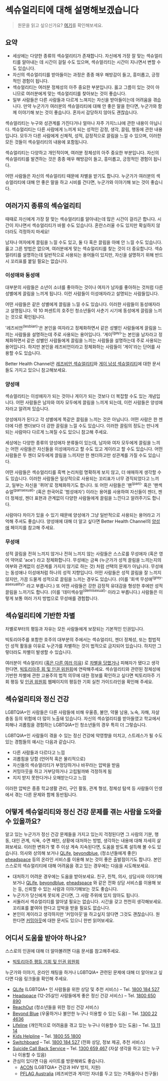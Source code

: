 # 섹슈얼리티에 대해 설명해보겠습니다
> 원문을 읽고 싶으신가요? [여기](https://www.betterhealth.vic.gov.au/health/healthyliving/Sexuality-explained)를 확인해보세요.

## 요약
- 세상에는 다양한 종류의 섹슈얼리티가 존재합니다. 자신에게 가장 잘 맞는 섹슈얼리티를 알아내는 데 시간이 걸릴 수도 있으며, 섹슈얼리티는 시간이 지나면서 변할 수도 있습니다.
- 자신의 섹슈얼리티를 받아들이는 과정은 종종 매우 해방감이 들고, 흥미롭고, 긍정적인 경험이 됩니다.
- 섹슈얼리티는 여러분 정체성의 아주 중요한 부분입니다. 옳고 그름이 있는 것이 아니므로 여러분에게 맞는 섹슈얼리티를 찾아보는 것이 좋습니다.
- 일부 사람들은 다른 사람들과 다르게 느껴지는 자신을 받아들이는데 어려움을 겪습니다. 만약 누군가가 여러분의 섹슈얼리티에 대해 안 좋은 말을 한다면, 누군가와 함께 이야기해 보는 것이 좋습니다. 혼자서 감당하지 않아도 괜찮습니다.

섹슈얼리티는 누구와 성관계를 가진다거나 얼마나 자주 가지느냐에 관한 내용이 아닙니다. 섹슈얼리티는 다른 사람에게 느끼게 되는 성적인 감정, 생각, 끌림, 행동에 관한 내용입니다. 모두가 다른 사람에게 신체적, 성적, 감정적으로 끌림을 느낄 수 있으며, 이러한 모든 것들이 섹슈얼리티의 내용에 포함됩니다.

섹슈얼리티는 다양하고 개인적이며, 여러분 정체성의 아주 중요한 부분입니다. 자신의 섹슈얼리티를 발견하는 것은 종종 매우 해방감이 들고, 흥미롭고, 긍정적인 경험이 됩니다.

어떤 사람들은 자신의 섹슈얼리티 때문에 차별을 받기도 합니다. 누군가가 여러분의 섹슈얼리티에 대해 안 좋은 말을 하고 시비를 건다면, 누군가와 이야기해 보는 것이 좋습니다.


## 여러가지 종류의 섹슈얼리티
때때로 자신에게 가장 잘 맞는 섹슈얼리티를 알아내는데 많은 시간이 걸리곤 합니다. 시간이 지나면서 섹슈얼리티가 바뀔 수도 있습니다. 혼란스러울 수도 있지만 확실하지 않더라도 걱정하지 마세요!

남자나 여자에게 끌림을 느낄 수도 있고, 둘 다 혹은 끌림을 아예 안 느낄 수도 있습니다. 옳고 그른 방법은 없으며, 여러분에게 맞는 섹슈얼리티를 찾는 것이 더 중요합니다. 섹슈얼리티를 설명하는데 일반적으로 사용되는 용어들이 있지만, 자신을 설명하기 위해 반드시 꼬리표를 붙일 필요는 없습니다.

### 이성애와 동성애
대부분의 사람들은 소년이 소녀를 좋아하는 것이나 여자가 남자를 좋아하는 것처럼 다른 성별에게 끌림을 느끼게 됩니다. 이런 사람들이 이성애자라고 설명되는 사람들입니다.

어떤 사람들은 같은 성별에게 끌림을 느낄 수도 있습니다. 이러한 사람들이 동성애자라고 설명됩니다. 약 10 퍼센트의 호주인 청소년들이 사춘기 시기에 동성에게 끌림을 느끼는 것으로 확인됩니다.

'레즈비언<sup>(lesbian)</sup>'은 본인을 여자라고 정체화하면서 같은 성별인 사람들에게 끌림을 느끼는 사람들을 설명하는데 주로 사용되는 용어입니다. '게이<sup>(gay)</sup>'는 본인을 남자라고 정체화하면서 같은 성별인 사람들에게 끌림을 느끼는 사람들을 설명하는데 주로 사용되는 용어입니다. 하지만 본인을 레즈비언이라고 정체화하는 사람들이 '게이'라는 단어를 사용할 수도 있습니다.

Better Health Channel은 [레즈비언 섹슈얼리티](https://www.betterhealth.vic.gov.au/health/healthyliving/lesbian-sexuality)와 [게이 남성 섹슈얼리티](https://www.betterhealth.vic.gov.au/health/healthyliving/gay%20male%20sexuality)에 대한 문서들도 가지고 있으니 참고해보세요.


### 양성애
섹슈얼리티는 이성애자가 되는 것이나 게이가 되는 것보다 더 복잡할 수도 있는 개념입니다. 어떤 사람들은 남자와 여자 모두에게 끌림을 느끼게 되는데, 이런 사람들은 양성애자라고 알려져 있습니다.

양성애자가 된다고 각 성별에게 똑같은 끌림을 느끼는 것은 아닙니다. 어떤 사람은 한 젠더에 다른 젠더보다 더 강한 끌림을 느낄 수도 있습니다. 이러한 끌림의 정도는 만나게 되는 사람마다 다르게 느껴질 수도 있으니 참고해 주세요.

세상에는 다양한 종류의 양성애자 분류들이 있는데, 남자와 여자 모두에게 끌림을 느끼는 어떤 사람들은 자신들을 이성애자라고 할 수도 있고 게이라고 할 수도 있습니다. 어떤 사람들은 두 젠더 모두에게 끌림을 느끼지만 한 젠더하고만 성관계를 가질 수도 있습니다.

어떤 사람들은 섹슈얼리티를 흑백 논리처럼 명확하게 보지 않고, 더 애매하게 생각할 수도 있습니다. 이러한 사람들은 일상적으로 사용되는 꼬리표가 너무 경직되었다고 느끼고, 일부는 자신을 '퀴어'로 정체화하기도 합니다. 또 어떤 사람들은 '팬<sup>(pan)</sup>' 혹은 '팬섹슈얼<sup>(pansexual)</sup>' (혹은 한국어로 '범성애자') 이라는 용어를 사용하여 자신들이 젠더, 젠더 정체성, 젠더 표현과 관계없이 다양한 사람들에게 끌림을 느낀다고 알려주기도 합니다.

사람마다 차이가 있을 수 있기 때문에 양성애가 그냥 일반적으로 사용되는 용어라고 기억해 주셔도 좋습니다. 양성애에 대해 더 알고 싶다면 Better Health Channel의 [양성애](https://www.betterhealth.vic.gov.au/health/healthyliving/bisexuality) 페이지를 참고해 주세요.


### 무성애
성적 끌림을 전혀 느끼지 않거나 전혀 느끼지 않는 사람들은 스스로를 무성애자 (혹은 영어 약어로 'ace') 라고 정체화합니다. 무성애는 금욕 (누군가가 성적 끌림을 느끼는지의 여부와 관계없이 성관계를 가지지 않기로 하는 것) 처럼 선택의 문제가 아닙니다. 무성애는 동성애나 이성애처럼 하나의 성적 지향입니다. 어떤 사람들은 성적 끌림을 잘 느끼지 않지만, 가끔 드물게 성적으로 끌림을 느끼는 경우도 있습니다. (이를 '회색 무성애<sup>(grey-asexuality)</sup>' 라고 부릅니다.) 또 어떤 사람들은 강한 감정적 유대감을 형성한 후에만 성적 끌림을 느끼기도 합니다. (이를 '데미섹슈얼<sup>(demisexual)</sup>' 이라고 부릅니다.) 사람들은 이렇게 보통 여러 가지 방법으로 무성애를 경험합니다.


## 섹슈얼리티에 기반한 차별
차별로부터의 평등과 자유는 모든 사람들에게 보장되는 기본적인 인권입니다.

빅토리아주를 포함한 호주의 대부분의 주에서는 섹슈얼리티, 젠더 정체성, 또는 합법적인 성적 활동을 이유로 누군가를 차별하는 것이 법적으로 금지되어 있습니다. 하지만 그렇더라도 차별이 발생할 수 있습니다.

여러분이 섹슈얼리티 ([혹은 다른 여러 이유](https://www.humanrights.vic.gov.au/for-individuals/discrimination/)) 로 [차별을 당했거나](https://www.humanrightscommission.vic.gov.au/discrimination) 피해자가 됐다고 생각한다면,  [빅토리아주 회 및 인권 위원회](https://www.humanrightscommission.vic.gov.au/home/about-us/contact-us)에 연락해주세요. 섹슈얼리티와 관련된 정체성에 기반한 차별에 관한 고용주의 법적 의무에 대한 정보를 확인하고 싶다면 빅토리아주 기회 평등 및 [인권 위원회](https://www.humanrights.vic.gov.au/) 웹페이지의 평등한 기회 실천 가이드라인을 확인해 주세요.


## 섹슈얼리티와 정신 건강
LGBTQIA+인 사람들은 다른 사람들에 비해 우울증, 불안, 약물 남용, 노숙, 자해, 자살 충동 등의 위험에 더 많이 노출돼 있습니다. 자신의 섹슈얼리티를 받아들였고 학교에서 피해나 괴롭힘을 경험하는 LGBTQIA+인 청소년들의 경우 특히 더 그렇습니다.

LGBTQIA+인 사람들이 겪을 수 있는 정신 건강에 악영향을 미치고, 스트레스가 될 수도 있는 경험들의 예시는 다음과 같습니다.

- 다른 사람들과 다르다고 느낌
- 괴롭힘을 당함 (언어적 혹은 물리적으로)
- 자신들의 섹슈얼리티가 부정당하거나 바꾸라는 압박을 받음
- 커밍아웃을 하고 거부당하거나 고립될까봐 걱정하게 됨
- 지지 받지 못한다거나 오해받는다고 느낌

이러한 압박은 종종 학교생활 관리, 구인 활동, 관계 형성, 정체성 탐색 등 사람들이 인생에서 겪는 다른 문제와 함께 동반됩니다.


## 어떻게 섹슈얼리티와 정신 건강 문제를 겪는 사람을 도와줄 수 있을까요?
알고 있는 누군가가 정신 건강 문제들을 가지고 있는지 걱정된다면 그 사람의 기분, 행동, 대인 관계, 식욕, 수면 패턴, 상황에 대처하는 방법, 생각하는 내용에 대해 자세히 살펴보세요. 이러한 변화가 몇 주 이상 계속 지속된다면, 도움을 받도록 설득해 볼 수도 있습니다. 의사와 상의해 보거나 [QLife](https://qlife.org.au/), [beyondblue](https://www.beyondblue.org.au/), (청소년들에게 좋은) [eheadspace](https://www.eheadspace.org.au/) 등의 온라인 서비스를 이용해 보는 것이 좋은 출발점이기도 합니다. 본인 스스로의 섹슈얼리티에 대해 어려움을 겪고 있는 경우에는 다음을 시도해보세요.

- 대처하기 어려운 경우에는 도움을 받아보세요. 친구, 친척, 의사, 상담사와 이야기해 보거나 [QLife](https://qlife.org.au/), [beyondblue](https://www.beyondblue.org.au/), [eheadspace](https://www.eheadspace.org.au/) 와 같은 전화 상담 서비스를 이용해 보는 등, 신뢰할 수 있는 사람과 이야기해보는 것도 좋습니다.
- 누군가가 당신에게 못되게 군다면, 그 사람 주위에 있지 않아도 됩니다.
- 서둘러서 섹슈얼리티를 알아낼 필요는 없습니다. 시간을 갖고 천천히 생각해보세요. 꼬리표를 붙여야 한다고 압박을 받을 필요도 없습니다.
- 본인이 게이라고 생각하지만 '커밍아웃'을 하고싶지 않다면 그것도 괜찮습니다. 원한다면 [커밍아웃](http://au.reachout.com/coming-out)에 대한 문서도 있으니 한번 읽어보세요.


## 어디서 도움을 받아야 하나요?
스스로의 인권에 대해 더 알아볼려면 다음 문서를 참고해주세요.

- [빅토리아주 평등 기회 및 인권 위원회](http://www.humanrightscommission.vic.gov.au/discrimination/discrimination/types-of-discrimination/gender-identity-lawful-sexual-activity-sexual-orientation)

누군가와 이야기, 온라인 채팅을 하거나 LGBTQIA+ 관련된 문제에 대해 더 알아보고 싶다면 다음 링크들을 확인해 주세요.

- [QLife](https://qlife.org.au) (LGBTQIA+ 인 사람들을 위한 상담 및 추천 서비스) – Tel. [1800 184 527](tel:1800184527)
- [Headspace](https://headspace.org.au/) (12-25살인 사람들에게 좋은 정신 건강 서비스) – Tel. [1800 650 890](tel:1800650890)
- [ReachOut](http://au.reachout.com) (청소년들을 위한 정신 건강 서비스)
- [Beyond Blue](https://www.beyondblue.org.au) (우울하거나 불안한 누구나 이용할 수 있는 도움) – Tel. [1300 22 4636](tel:1300224636)
- [Lifeline](https://www.lifeline.org.au) (개인적으로 어려움을 겪고 있는 누구나 이용할수 있는 도움) – Tel. [13 11 14](tel:131114)
- [Kids Helpline](https://kidshelpline.com.au) – Tel. [1800 55 1800](tel:1800551800)
- [Switchboard](http://www.switchboard.org.au) – Tel. [1800 184 527](tel:1800184527) (전화 상담, 정보 제공, 추천 서비스)
- [Suicide Call Back Service](https://www.suicidecallbackservice.org.au) – Tel. [1300 659 467](tel:1300659467) (자살 생각을 하고 있는 누구나 이용할 수 있음)
- 관심이 있다면 다음 사이트를 방문해봐도 좋습니다.
	- [ACON](http://www.acon.org.au) (LGBTQIA+ 건강과 HIV 방지, 지원)
	- [PFLAG Australia](http://pflagaustralia.org.au/) (레즈비언과 게이인 자녀를 두고 있는 가족들이나 친구들)